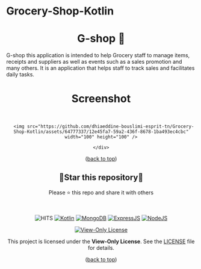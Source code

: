 # Grocery-Shop-Kotlin

<div id="top"></div>
<h1 align="center"> G-shop 📱 </h1>
G-shop this application is intended to help Grocery staff to manage items, receipts and suppliers as well as events such as a sales promotion and many others. It is an application that helps staff to track sales and facilitates daily tasks.
<br/>
<h1 align="center"> Screenshot </h1>
<br/>


<p align=center>
    <div align="center">
            
      <img src="https://github.com/dhiaeddine-bouslimi-esprit-tn/Grocery-Shop-Kotlin/assets/64777337/12e45fa7-59a2-436f-8678-1ba493ec4cbc" width="100" height="100" />

    </div>

</p>

<p align="center">(<a href="#top">back to top</a>)</p>

<div align=center>

<h2>🌟Star this repository🌟</h2>

Please ⭐️ this repo and share it with others

</div>

<br>

<div align=center>

![HITS](https://hits.seeyoufarm.com/api/count/incr/badge.svg?url=https://github.com/yassindaboussi/Discovery-Android&count_bg=#79C83D&title_bg=#555555&icon=&icon_color=#E7E7E7&title=PAGE+VIEWS&edge_flat=false)
[![Kotlin](https://img.shields.io/badge/Kotlin-blueviolet.svg)](https://kotlinlang.org)
[![MongoDB](https://img.shields.io/badge/MongoDB-brightgreen.svg)](https://mongodb.com)
[![ExpressJS](https://img.shields.io/badge/ExpressJs-orange.svg)](https://expressjs.com)
[![NodeJS](https://img.shields.io/badge/ExpressJs-brightgreen.svg)](https://nodejs.org)
    

  
    
[![View-Only License](https://img.shields.io/badge/License-View--Only-red.svg?style=flat-square)](LICENSE.md)

This project is licensed under the **View-Only License**. See the [LICENSE](LICENSE) file for details.


</p>

</div>

<p align="center">(<a href="#top">back to top</a>)</p>
